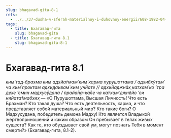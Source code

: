 ```yaml
---
slug: bhagavad-gita-8-1
refs:
  - ../../37-dusha-v-sferah-materialnoy-i-duhovnoy-energii/608-1982-04-14-d3-obyasnenie-ponyatij-svabhava-i-adhjatma-v-stihe-8-3-gity.md
tags:
  - title: Бхагавад-гита
    slug: bhagavad-gita
  - title: Бхагавад-гита 8.1
    slug: bhagavad-gita-8-1
---
```


# Бхагавад-гита 8.1

*ким̇ тад-брахма ким адхйа̄тмам̇ ким̇ карма пурушоттама / адхибхӯтам̇ ча ким̇ проктам адхидаивам̇ ким учйате // адхийаджн̃ах̣ катхам̇ ко ’тра дехе ’смин мадхусӯдана / прайа̄н̣а-ка̄ле ча катхам̇ джн̃ейо ’си нийата̄тмабхих̣* — «О Пурушоттама, Высшая Личность! Что есть Брахман? Кто такая душа? Что есть деятельность, карма, и что представляет собой материальный мир? Кто такие боги? О Мадхусудана, победитель демона Мадху! Кто является Владыкой жертвоприношений и каким образом Он пребывает в телах живых существ? Как те, кто обуздывает свой ум, могут познать Тебя в момент смерти?» (Бхагавад-гита, 8.1-2).

